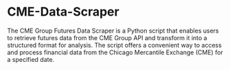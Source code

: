 # CME-Data-Scraper
The CME Group Futures Data Scraper is a Python script that enables users to retrieve futures data from the CME Group API and transform it into a structured format for analysis. The script offers a convenient way to access and process financial data from the Chicago Mercantile Exchange (CME) for a specified date.
